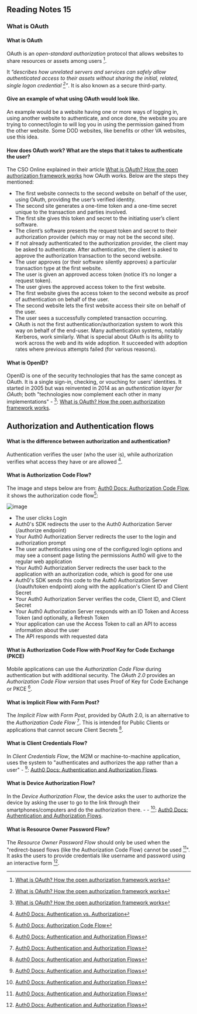 ## Reading Notes 15

### What is OAuth

#### What is OAuth

OAuth is an *open-standard authorization* protocol that allows websites to share resources or assets among users [^1]. 

  It *”describes how unrelated servers and services can safely allow authenticated access to their assets without sharing the initial, related, single logon credential [^1]”*. It is also known as a secure third-party.
  
#### Give an example of what using OAuth would look like.

An example would be a website having one or more ways of logging in, using another website to authenticate, and once done, the website you are trying to connect/login to will log you in using the permission gained from the other website. Some DOD websites, like benefits or other VA websites, use this idea. 

#### How does OAuth work? What are the steps that it takes to authenticate the user?

The CSO Online explained in their article [What is OAuth? How the open authorization framework works](https://www.csoonline.com/article/3216404/what-is-oauth-how-the-open-authorization-framework-works.html) how OAuth works. Below are the steps they mentioned:

- The first website connects to the second website on behalf of the user, using OAuth, providing the user’s verified identity.
- The second site generates a one-time token and a one-time secret unique to the transaction and parties involved.
- The first site gives this token and secret to the initiating user’s client software.
- The client’s software presents the request token and secret to their authorization provider (which may or may not be the second site).
- If not already authenticated to the authorization provider, the client may be asked to authenticate. After authentication, the client is asked to approve the authorization transaction to the second website.
- The user approves (or their software silently approves) a particular transaction type at the first website.
- The user is given an approved access token (notice it’s no longer a request token).
- The user gives the approved access token to the first website.
- The first website gives the access token to the second website as proof of authentication on behalf of the user.
- The second website lets the first website access their site on behalf of the user.
- The user sees a successfully completed transaction occurring.
- OAuth is not the first authentication/authorization system to work this way on behalf of the end-user. Many authentication systems, notably Kerberos, work similarly. What is special about OAuth is its ability to work across the web and its wide adoption. It succeeded with adoption rates where previous attempts failed (for various reasons). 

#### What is OpenID?

OpenID is one of the security technologies that has the same concept as OAuth. It is a single sign-in, checking, or vouching for users’ identities. It started in 2005 but was reinvented in 2014 as an *authentication layer for OAuth*; both "technologies now complement each other in many implementations" - [^1]: [What is OAuth? How the open authorization framework works](https://www.csoonline.com/article/3216404/what-is-oauth-how-the-open-authorization-framework-works.html).


## Authorization and Authentication flows

#### What is the difference between authorization and authentication?

Authentication verifies the user (who the user is), while authorization verifies what access they have or are allowed [^3].

#### What is Authorization Code Flow?

The image and steps below are from: [Auth0 Docs: Authorization Code Flow](https://auth0.com/docs/get-started/authentication-and-authorization-flow/authorization-code-flow), it shows the authorization code flow[^4]:

![image](https://user-images.githubusercontent.com/113204667/200006609-e5668121-e3d7-4e7f-91bb-aa9f6241d69b.png)

- The user clicks Login
- Auth0's SDK redirects the user to the Auth0 Authorization Server (/authorize endpoint)
- Your Auth0 Authorization Server redirects the user to the login and authorization prompt
- The user authenticates using one of the configured login options and may see a consent page listing the permissions Auth0 will give to the regular web application
- Your Auth0 Authorization Server redirects the user back to the application with an authorization code, which is good for one use
- Auth0's SDK sends this code to the Auth0 Authorization Server (/oauth/token endpoint) along with the application's Client ID and Client Secret
- Your Auth0 Authorization Server verifies the code, Client ID, and Client Secret
- Your Auth0 Authorization Server responds with an ID Token and Access Token (and optionally, a Refresh Token
- Your application can use the Access Token to call an API to access information about the user
- The API responds with requested data


#### What is Authorization Code Flow with Proof Key for Code Exchange (PKCE)

Mobile applications can use the *Authorization Code Flow* during authentication but with additional security. The *OAuth 2.0* provides an *Authorization Code Flow version* that uses Proof of Key for Code Exchange or PKCE [^2]. 

#### What is Implicit Flow with Form Post?

The *Implicit Flow with Form Post*, provided by OAuth 2.0, is an alternative to the *Authorization Code Flow* [^2]. This is intended for Public Clients or applications that cannot secure Client Secrets [^2].

#### What is Client Credentials Flow?

In *Client Credentials Flow*, the M2M or machine-to-machine application, uses the system to "authenticates and authorizes the app rather than a user" - [^2]: [Auth0 Docs: Authentication and Authorization Flows](https://auth0.com/docs/get-started/authentication-and-authorization-flow).


#### What is Device Authorization Flow?

In the *Device Authorization Flow*, the device asks the user to authorize the device by asking the user to go to the link through their smartphones/computers and do the authorization there. - - [^2]: [Auth0 Docs: Authentication and Authorization Flows](https://auth0.com/docs/get-started/authentication-and-authorization-flow).

#### What is Resource Owner Password Flow?

The *Resource Owner Password Flow* should only be used when the "redirect-based flows (like the Authorization Code Flow) cannot be used [^2]". It asks the users to provide credentials like username and password using an interactive form [^2].


[^1]: [What is OAuth? How the open authorization framework works](https://www.csoonline.com/article/3216404/what-is-oauth-how-the-open-authorization-framework-works.html)
[^2]: [Auth0 Docs: Authentication and Authorization Flows](https://auth0.com/docs/get-started/authentication-and-authorization-flow)
[^3]: [Auth0  Docs: Authentication vs. Authorization](https://auth0.com/docs/get-started/identity-fundamentals/authentication-and-authorization)
[^4]: [Auth0 Docs: Authorization Code Flow](https://auth0.com/docs/get-started/authentication-and-authorization-flow/authorization-code-flow)

